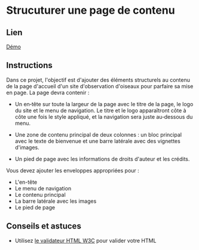 # Strucuturer une page de contenu

## Lien

[Démo](https://dwwm-birdwatching.netlify.app/)

## Instructions

Dans ce projet, l'objectif est d'ajouter des éléments structurels au contenu de la page d'accueil d'un site
d'observation d'oiseaux pour parfaire sa mise en page. La page devra contenir :

- Un en‑tête sur toute la largeur de la page avec le titre de la page, le logo du site et le menu de navigation. Le
  titre et le logo apparaîtront côte à côte une fois le style appliqué, et la navigation sera juste au‑dessous du menu.

- Une zone de contenu principal de deux colonnes : un bloc principal avec le texte de bienvenue et une barre latérale
  avec des vignettes d'images.

- Un pied de page avec les informations de droits d'auteur et les crédits.

Vous devez ajouter les enveloppes appropriées pour :

- L'en-tête
- Le menu de navigation
- Le contenu principal
- La barre latérale avec les images
- Le pied de page

## Conseils et astuces

- Utilisez [le validateur HTML W3C](https://validator.w3.org/) pour valider votre HTML
